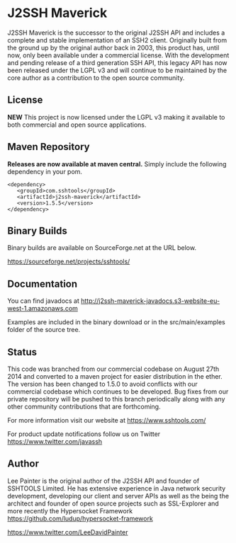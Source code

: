 J2SSH Maverick
==============

J2SSH Maverick is the successor to the original J2SSH API and includes a complete and stable implementation of an SSH2 client. Originally built from the ground up by the original author back in 2003, this product has, until now, only been available under a commercial license. With the development and pending release of a third generation SSH API, this legacy API has now been released under the LGPL v3 and will continue to be maintained by the core author as a contribution to the open source community.

License
-------

**NEW** This project is now licensed under the LGPL v3 making it available to both commercial and open source applications. 

Maven Repository
----------------

**Releases are now available at maven central.** Simply include the following dependency in your pom.

```
<dependency>
   <groupId>com.sshtools</groupId>
   <artifactId>j2ssh-maverick</artifactId>
   <version>1.5.5</version>
</dependency>
```
 
Binary Builds
-------------

Binary builds are available on SourceForge.net at the URL below.

https://sourceforge.net/projects/sshtools/

Documentation
-------------

You can find javadocs at http://j2ssh-maverick-javadocs.s3-website-eu-west-1.amazonaws.com

Examples are included in the binary download or in the src/main/examples folder of the source tree.


Status
------

This code was branched from our commercial codebase on August 27th 2014 and converted to a maven project for easier distribution in the ether. The version has been changed to 1.5.0 to avoid conflicts with our commercial codebase which continues to be developed. Bug fixes from our private repository will be pushed to this branch periodically along with any other community contributions that are forthcoming.

For more information visit our website at https://www.sshtools.com/

For product update notifications follow us on Twitter https://www.twitter.com/javassh


Author
------

Lee Painter is the original author of the J2SSH API and founder of SSHTOOLS Limited. He has extensive experience in Java network security development, developing our client and server APIs as well as the being the architect and founder of open source projects such as SSL-Explorer and more recently the Hypersocket Framework https://github.com/ludup/hypersocket-framework

https://www.twitter.com/LeeDavidPainter

